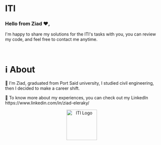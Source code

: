 # ITI      
                          
<h3>Hello from Ziad ❤️,</h3> 
             
I'm happy to share my solutions for the ITI's tasks with you, you can review my code, and feel free to contact me anytime.
   
<br>
  
<h1>ℹ️ About</h1>
<p>📌 I'm Ziad, graduated from Port Said university, I studied civil engineering, then I decided to make a career shift.</p>
<p>📌 To know more about my experiences, you can check out my LinkedIn https://www.linkedin.com/in/ziad-eleraky/</p>
 

<div align="center"><img src="https://www.iti.gov.eg/assets/images/iti-logo.png" alt="ITI Logo" width="100" /></div>
